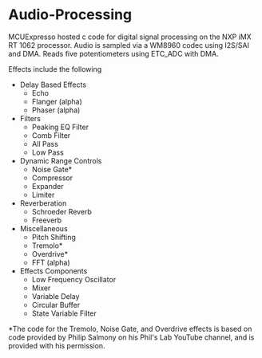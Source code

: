 # Audio-Processing
MCUExpresso hosted c code for digital signal processing on the NXP iMX RT 1062 processor.  Audio is sampled via a WM8960 codec using I2S/SAI and DMA. Reads five potentiometers using ETC_ADC with DMA.

Effects include the following
- Delay Based Effects
    - Echo
    - Flanger (alpha)
    - Phaser  (alpha)
- Filters
    - Peaking EQ Filter
    - Comb Filter
    - All Pass
    - Low Pass
- Dynamic Range Controls
    - Noise Gate*
    - Compressor
    - Expander
    - Limiter
- Reverberation    
    - Schroeder Reverb
    - Freeverb
- Miscellaneous    
    - Pitch Shifting
    - Tremolo*
    - Overdrive*
    - FFT (alpha)
- Effects Components
    - Low Frequency Oscillator
    - Mixer
    - Variable Delay
    - Circular Buffer
    - State Variable Filter
    

*The code for the Tremolo, Noise Gate, and Overdrive effects is based on code provided by 
Philip Salmony on his Phil's Lab YouTube channel, and is provided with his permission.
